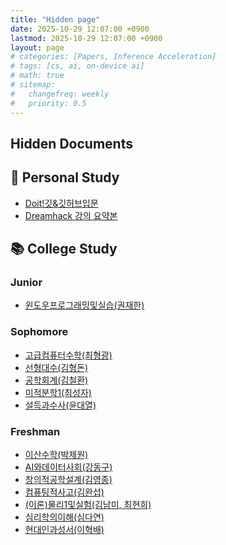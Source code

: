 ```yaml
---
title: "Hidden page"
date: 2025-10-29 12:07:00 +0900
lastmod: 2025-10-29 12:07:00 +0900
layout: page
# categories: [Papers, Inference Acceleration]
# tags: [cs, ai, on-device ai]
# math: true
# sitemap:
#   changefreq: weekly
#   priority: 0.5
---
```


## Hidden Documents

## 🚀 Personal Study

- [Doit!깃&깃허브입문](/pdf/personal/Dev_CS/Doit!깃&깃허브입문_1학년_여름방학.pdf)
- [Dreamhack 강의 요약본](/pdf/personal/Dev_CS/Dreamhack_강의_요약본.pdf)

## 📚 College Study

### Junior

- [윈도우프로그래밍및실습(권재한)](/pdf/college/Junior/윈도우프로그래밍및실습_권재환_.pdf)

### Sophomore

- [고급컴퓨터수학(최형광)](/pdf/college/Sophomore/고급컴퓨터수학_최형광_.pdf)
- [선형대수(김형돈)](/pdf/college/Sophomore/선형대수_김형돈_.pdf)
- [공학회계(김철환)](/pdf/others/공학회계_김철환_.pdf)
- [미적분학1(최성자)](/pdf/others/미적분학1_최성자_.pdf)
- [설득과수사(윤대열)](/pdf/others/설득과수사_윤대열_.pdf)

### Freshman

- [이산수학(박제원)](/pdf/college/Freshman/이산수학(박제원)_1학년_2학기.pdf)
- [AI와데이터사회(강동구)](/pdf/college/Freshman/AI와데이터사회(강동구)_1학년_2학기.pdf)
- [창의적공학설계(김영종)](/pdf/college/Freshman/창의적공학설계(김영종)_1학년_2학기.pdf)
- [컴퓨팅적사고(김완섭)](/pdf/college/Freshman/컴퓨팅적사고(김완섭)_1학년_1학기.pdf)
- [(이론)물리1및실험(김남미, 최현희)](/pdf/college/Freshman/(이론)물리1및실험(김남미,%20최현희)_1학년_1학기.pdf)
- [심리학의이해(심다연)](/pdf/others/심리학의이해(심다연)_1학년_2학기.pdf)
- [현대인과성서(이혁배)](/pdf/others/현대인과성서(이혁배)_1학년_2학기.pdf)


